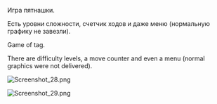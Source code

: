 Игра пятнашки.

Есть уровни сложности, счетчик ходов и даже меню (нормальную графику не завезли).

Game of tag.

There are difficulty levels, a move counter and even a menu (normal graphics were not delivered).

![Screenshot_28.png](..%2FScreenshot_28.png)

![Screenshot_29.png](..%2FScreenshot_29.png)